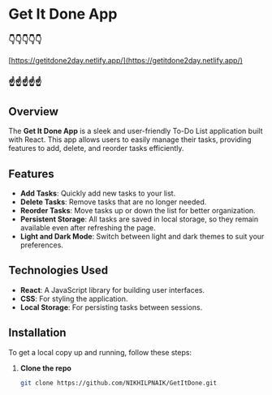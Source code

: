 # Get It Done App

### 👇👇👇👇👇
[https://getitdone2day.netlify.app/](https://getitdone2day.netlify.app/)
### ☝️☝️☝️☝️☝️

## Overview

The **Get It Done App** is a sleek and user-friendly To-Do List application built with React. This app allows users to easily manage their tasks, providing features to add, delete, and reorder tasks efficiently. 

## Features

- **Add Tasks**: Quickly add new tasks to your list.
- **Delete Tasks**: Remove tasks that are no longer needed.
- **Reorder Tasks**: Move tasks up or down the list for better organization.
- **Persistent Storage**: All tasks are saved in local storage, so they remain available even after refreshing the page.
- **Light and Dark Mode**: Switch between light and dark themes to suit your preferences.

## Technologies Used

- **React**: A JavaScript library for building user interfaces.
- **CSS**: For styling the application.
- **Local Storage**: For persisting tasks between sessions.

## Installation

To get a local copy up and running, follow these steps:

1. **Clone the repo**
   ```bash
   git clone https://github.com/NIKHILPNAIK/GetItDone.git

